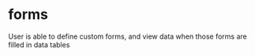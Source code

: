 # forms
User is able to define custom forms, and view data when those forms are filled in data tables
